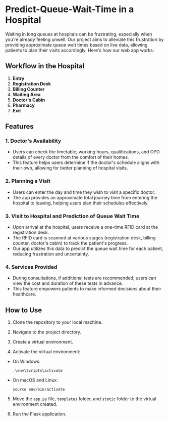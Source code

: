 # Predict-Queue-Wait-Time in a Hospital

Waiting in long queues at hospitals can be frustrating, especially when you're already feeling unwell. Our project aims to alleviate this frustration by providing approximate queue wait times based on live data, allowing patients to plan their visits accordingly. Here's how our web app works:

## Workflow in the Hospital

1. **Entry**
2. **Registration Desk**
3. **Billing Counter**
4. **Waiting Area**
5. **Doctor's Cabin**
6. **Pharmacy**
7. **Exit**

## Features

### 1. Doctor's Availability

- Users can check the timetable, working hours, qualifications, and OPD details of every doctor from the comfort of their homes.
- This feature helps users determine if the doctor's schedule aligns with their own, allowing for better planning of hospital visits.

### 2. Planning a Visit

- Users can enter the day and time they wish to visit a specific doctor.
- The app provides an approximate total journey time from entering the hospital to leaving, helping users plan their schedules effectively.

### 3. Visit to Hospital and Prediction of Queue Wait Time

- Upon arrival at the hospital, users receive a one-time RFID card at the registration desk.
- The RFID card is scanned at various stages (registration desk, billing counter, doctor's cabin) to track the patient's progress.
- Our app utilizes this data to predict the queue wait time for each patient, reducing frustration and uncertainty.

### 4. Services Provided

- During consultations, if additional tests are recommended, users can view the cost and duration of these tests in advance.
- This feature empowers patients to make informed decisions about their healthcare.

## How to Use

1. Clone the repository to your local machine.

2. Navigate to the project directory.

3. Create a virtual environment.

4. Activate the virtual environment:
- On Windows:
  ```
  .\env\Scripts\activate
  ```
- On macOS and Linux:
  ```
  source env/bin/activate
  ```

5. Move the `app.py` file, `templates` folder, and `static` folder to the virtual environment created.

6. Run the Flask application.
